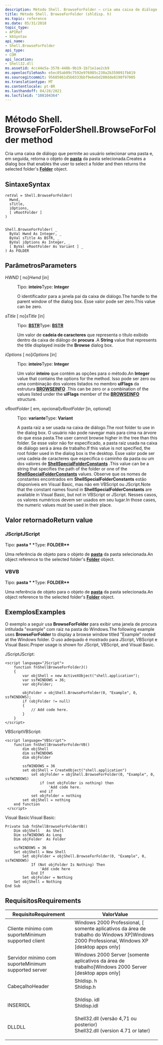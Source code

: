 ```yaml
---
description: Método Shell. BrowseForFolder – cria uma caixa de diálogo que permite ao usuário selecionar uma pasta e, em seguida, retorna o objeto de pasta da pasta selecionada.
title: Método Shell. BrowseForFolder (shldisp. h)
ms.topic: reference
ms.date: 05/31/2018
topic_type:
- APIRef
- kbSyntax
api_name:
- Shell.BrowseForFolder
api_type:
- COM
api_location:
- Shell32.dll
ms.assetid: 4cc44e5a-3578-448b-9b19-1b71e1ae2cb9
ms.openlocfilehash: e5ec05ab09c7592e976085c230a2b359091fb819
ms.sourcegitcommit: 95685061d5b0333bbf9e6ebd208dde8190f97005
ms.translationtype: MT
ms.contentlocale: pt-BR
ms.lasthandoff: 04/28/2021
ms.locfileid: "108104364"
---
```

# <a name="shellbrowseforfolder-method"></a><span data-ttu-id="e6bf9-103">Método Shell. BrowseForFolder</span><span class="sxs-lookup"><span data-stu-id="e6bf9-103">Shell.BrowseForFolder method</span></span>

<span data-ttu-id="e6bf9-104">Cria uma caixa de diálogo que permite ao usuário selecionar uma pasta e, em seguida, retorna o objeto de [**pasta**](folder.md) da pasta selecionada.</span><span class="sxs-lookup"><span data-stu-id="e6bf9-104">Creates a dialog box that enables the user to select a folder and then returns the selected folder's [**Folder**](folder.md) object.</span></span>

## <a name="syntax"></a><span data-ttu-id="e6bf9-105">Sintaxe</span><span class="sxs-lookup"><span data-stu-id="e6bf9-105">Syntax</span></span>


```JScript
retVal = Shell.BrowseForFolder(
  Hwnd,
  sTitle,
  iOptions,
  [ vRootFolder ]
)
```


```VB

Shell.BrowseForFolder( _
  ByVal Hwnd As Integer, _
  ByVal sTitle As BSTR, _
  ByVal iOptions As Integer, _
  [ ByVal vRootFolder As Variant ] _
) As FOLDER
```





## <a name="parameters"></a><span data-ttu-id="e6bf9-106">Parâmetros</span><span class="sxs-lookup"><span data-stu-id="e6bf9-106">Parameters</span></span>

<dl> <dt>

<span data-ttu-id="e6bf9-107">*HWND* \[ no\]</span><span class="sxs-lookup"><span data-stu-id="e6bf9-107">*Hwnd* \[in\]</span></span>
</dt> <dd>

<span data-ttu-id="e6bf9-108">Tipo: **inteiro**</span><span class="sxs-lookup"><span data-stu-id="e6bf9-108">Type: **Integer**</span></span>

<span data-ttu-id="e6bf9-109">O identificador para a janela pai da caixa de diálogo.</span><span class="sxs-lookup"><span data-stu-id="e6bf9-109">The handle to the parent window of the dialog box.</span></span> <span data-ttu-id="e6bf9-110">Esse valor pode ser zero.</span><span class="sxs-lookup"><span data-stu-id="e6bf9-110">This value can be zero.</span></span>

</dd> <dt>

<span data-ttu-id="e6bf9-111">*sTitle* \[ no\]</span><span class="sxs-lookup"><span data-stu-id="e6bf9-111">*sTitle* \[in\]</span></span>
</dt> <dd>

<span data-ttu-id="e6bf9-112">Tipo: **[ **BSTR**](/previous-versions/windows/desktop/automat/bstr)**</span><span class="sxs-lookup"><span data-stu-id="e6bf9-112">Type: **[**BSTR**](/previous-versions/windows/desktop/automat/bstr)**</span></span>

<span data-ttu-id="e6bf9-113">Um valor de **cadeia de caracteres** que representa o título exibido dentro da caixa de diálogo de **procura** .</span><span class="sxs-lookup"><span data-stu-id="e6bf9-113">A **String** value that represents the title displayed inside the **Browse** dialog box.</span></span>

</dd> <dt>

<span data-ttu-id="e6bf9-114">*iOptions* \[ no\]</span><span class="sxs-lookup"><span data-stu-id="e6bf9-114">*iOptions* \[in\]</span></span>
</dt> <dd>

<span data-ttu-id="e6bf9-115">Tipo: **inteiro**</span><span class="sxs-lookup"><span data-stu-id="e6bf9-115">Type: **Integer**</span></span>

<span data-ttu-id="e6bf9-116">Um valor **inteiro** que contém as opções para o método.</span><span class="sxs-lookup"><span data-stu-id="e6bf9-116">An **Integer** value that contains the options for the method.</span></span> <span data-ttu-id="e6bf9-117">Isso pode ser zero ou uma combinação dos valores listados no membro **ulFlags** da estrutura [**BROWSEINFO**](/windows/desktop/api/shlobj_core/ns-shlobj_core-browseinfoa) .</span><span class="sxs-lookup"><span data-stu-id="e6bf9-117">This can be zero or a combination of the values listed under the **ulFlags** member of the [**BROWSEINFO**](/windows/desktop/api/shlobj_core/ns-shlobj_core-browseinfoa) structure.</span></span>

</dd> <dt>

<span data-ttu-id="e6bf9-118">*vRootFolder* \[ em, opcional\]</span><span class="sxs-lookup"><span data-stu-id="e6bf9-118">*vRootFolder* \[in, optional\]</span></span>
</dt> <dd>

<span data-ttu-id="e6bf9-119">Tipo: **variante**</span><span class="sxs-lookup"><span data-stu-id="e6bf9-119">Type: **Variant**</span></span>

<span data-ttu-id="e6bf9-120">A pasta raiz a ser usada na caixa de diálogo.</span><span class="sxs-lookup"><span data-stu-id="e6bf9-120">The root folder to use in the dialog box.</span></span> <span data-ttu-id="e6bf9-121">O usuário não pode navegar mais para cima na árvore do que essa pasta.</span><span class="sxs-lookup"><span data-stu-id="e6bf9-121">The user cannot browse higher in the tree than this folder.</span></span> <span data-ttu-id="e6bf9-122">Se esse valor não for especificado, a pasta raiz usada na caixa de diálogo será a área de trabalho.</span><span class="sxs-lookup"><span data-stu-id="e6bf9-122">If this value is not specified, the root folder used in the dialog box is the desktop.</span></span> <span data-ttu-id="e6bf9-123">Esse valor pode ser uma cadeia de caracteres que especifica o caminho da pasta ou um dos valores de [**ShellSpecialFolderConstants**](/windows/desktop/api/Shldisp/ne-shldisp-shellspecialfolderconstants) .</span><span class="sxs-lookup"><span data-stu-id="e6bf9-123">This value can be a string that specifies the path of the folder or one of the [**ShellSpecialFolderConstants**](/windows/desktop/api/Shldisp/ne-shldisp-shellspecialfolderconstants) values.</span></span> <span data-ttu-id="e6bf9-124">Observe que os nomes de constantes encontrados em **ShellSpecialFolderConstants** estão disponíveis em Visual Basic, mas não em VBScript ou JScript.</span><span class="sxs-lookup"><span data-stu-id="e6bf9-124">Note that the constant names found in **ShellSpecialFolderConstants** are available in Visual Basic, but not in VBScript or JScript.</span></span> <span data-ttu-id="e6bf9-125">Nesses casos, os valores numéricos devem ser usados em seu lugar.</span><span class="sxs-lookup"><span data-stu-id="e6bf9-125">In those cases, the numeric values must be used in their place.</span></span>

</dd> </dl>

## <a name="return-value"></a><span data-ttu-id="e6bf9-126">Valor retornado</span><span class="sxs-lookup"><span data-stu-id="e6bf9-126">Return value</span></span>

### <a name="jscript"></a><span data-ttu-id="e6bf9-127">JScript</span><span class="sxs-lookup"><span data-stu-id="e6bf9-127">JScript</span></span>

<span data-ttu-id="e6bf9-128">Tipo: **pasta \* \***</span><span class="sxs-lookup"><span data-stu-id="e6bf9-128">Type: **FOLDER\*\***</span></span>

<span data-ttu-id="e6bf9-129">Uma referência de objeto para o objeto de [**pasta**](folder.md) da pasta selecionada.</span><span class="sxs-lookup"><span data-stu-id="e6bf9-129">An object reference to the selected folder's [**Folder**](folder.md) object.</span></span>

### <a name="vb"></a><span data-ttu-id="e6bf9-130">VB</span><span class="sxs-lookup"><span data-stu-id="e6bf9-130">VB</span></span>

<span data-ttu-id="e6bf9-131">Tipo: **pasta \* \***</span><span class="sxs-lookup"><span data-stu-id="e6bf9-131">Type: **FOLDER\*\***</span></span>

<span data-ttu-id="e6bf9-132">Uma referência de objeto para o objeto de [**pasta**](folder.md) da pasta selecionada.</span><span class="sxs-lookup"><span data-stu-id="e6bf9-132">An object reference to the selected folder's [**Folder**](folder.md) object.</span></span>

## <a name="examples"></a><span data-ttu-id="e6bf9-133">Exemplos</span><span class="sxs-lookup"><span data-stu-id="e6bf9-133">Examples</span></span>

<span data-ttu-id="e6bf9-134">O exemplo a seguir usa **BrowseForFolder** para exibir uma janela de procura intitulada "example" com raiz na pasta do Windows.</span><span class="sxs-lookup"><span data-stu-id="e6bf9-134">The following example uses **BrowseForFolder** to display a browse window titled "Example" rooted at the Windows folder.</span></span> <span data-ttu-id="e6bf9-135">O uso adequado é mostrado para JScript, VBScript e Visual Basic.</span><span class="sxs-lookup"><span data-stu-id="e6bf9-135">Proper usage is shown for JScript, VBScript, and Visual Basic.</span></span>

<span data-ttu-id="e6bf9-136">JScript</span><span class="sxs-lookup"><span data-stu-id="e6bf9-136">JScript:</span></span>


```JScript
<script language="JScript">
    function fnShellBrowseForFolderJ()
    {
        var objShell = new ActiveXObject("shell.application");
        var ssfWINDOWS = 36;
        var objFolder;
        
        objFolder = objShell.BrowseForFolder(0, "Example", 0, ssfWINDOWS);
        if (objFolder != null)
        {
            // Add code here.
        }
    }
</script>
```



<span data-ttu-id="e6bf9-137">VBScript</span><span class="sxs-lookup"><span data-stu-id="e6bf9-137">VBScript:</span></span>


```VB
<script language="VBScript">
    function fnShellBrowseForFolderVB()
        dim objShell
        dim ssfWINDOWS
        dim objFolder
        
        ssfWINDOWS = 36
        set objShell = CreateObject("shell.application")
            set objFolder = objShell.BrowseForFolder(0, "Example", 0, ssfWINDOWS)
                if (not objFolder is nothing) then
                    'Add code here.
                end if
            set objFolder = nothing
        set objShell = nothing
    end function
 </script>
```



<span data-ttu-id="e6bf9-138">Visual Basic:</span><span class="sxs-lookup"><span data-stu-id="e6bf9-138">Visual Basic:</span></span>


```VB
Private Sub fnShellBrowseForFolderVB()
    Dim objShell   As Shell
    Dim ssfWINDOWS As Long
    Dim objFolder  As Folder
    
    ssfWINDOWS = 36
    Set objShell = New Shell
        Set objFolder = objShell.BrowseForFolder(0, "Example", 0, ssfWINDOWS)
            If (Not objFolder Is Nothing) Then
                'Add code here
            End If
        Set objFolder = Nothing
    Set objShell = Nothing
End Sub
```



## <a name="requirements"></a><span data-ttu-id="e6bf9-139">Requisitos</span><span class="sxs-lookup"><span data-stu-id="e6bf9-139">Requirements</span></span>



| <span data-ttu-id="e6bf9-140">Requisito</span><span class="sxs-lookup"><span data-stu-id="e6bf9-140">Requirement</span></span> | <span data-ttu-id="e6bf9-141">Valor</span><span class="sxs-lookup"><span data-stu-id="e6bf9-141">Value</span></span> |
|-------------------------------------|----------------------------------------------------------------------------------------------------------------|
| <span data-ttu-id="e6bf9-142">Cliente mínimo com suporte</span><span class="sxs-lookup"><span data-stu-id="e6bf9-142">Minimum supported client</span></span><br/> | <span data-ttu-id="e6bf9-143">Windows 2000 Professional, \[ somente aplicativos da área de trabalho do Windows XP\]</span><span class="sxs-lookup"><span data-stu-id="e6bf9-143">Windows 2000 Professional, Windows XP \[desktop apps only\]</span></span><br/>                                         |
| <span data-ttu-id="e6bf9-144">Servidor mínimo com suporte</span><span class="sxs-lookup"><span data-stu-id="e6bf9-144">Minimum supported server</span></span><br/> | <span data-ttu-id="e6bf9-145">Windows 2000 Server \[somente aplicativos da área de trabalho\]</span><span class="sxs-lookup"><span data-stu-id="e6bf9-145">Windows 2000 Server \[desktop apps only\]</span></span><br/>                                                           |
| <span data-ttu-id="e6bf9-146">Cabeçalho</span><span class="sxs-lookup"><span data-stu-id="e6bf9-146">Header</span></span><br/>                   | <dl> <span data-ttu-id="e6bf9-147"><dt>Shldisp. h</dt></span><span class="sxs-lookup"><span data-stu-id="e6bf9-147"><dt>Shldisp.h</dt></span></span> </dl>                           |
| <span data-ttu-id="e6bf9-148">INSERI</span><span class="sxs-lookup"><span data-stu-id="e6bf9-148">IDL</span></span><br/>                      | <dl> <span data-ttu-id="e6bf9-149"><dt>Shldisp. idl</dt></span><span class="sxs-lookup"><span data-stu-id="e6bf9-149"><dt>Shldisp.idl</dt></span></span> </dl>                         |
| <span data-ttu-id="e6bf9-150">DLL</span><span class="sxs-lookup"><span data-stu-id="e6bf9-150">DLL</span></span><br/>                      | <dl> <span data-ttu-id="e6bf9-151"><dt>Shell32.dll (versão 4,71 ou posterior)</dt></span><span class="sxs-lookup"><span data-stu-id="e6bf9-151"><dt>Shell32.dll (version 4.71 or later)</dt></span></span> </dl> |



 

 
